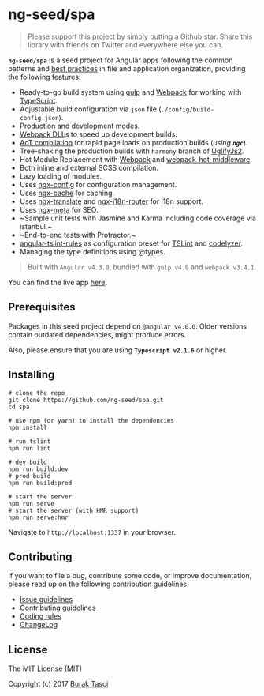 # ng-seed/spa
> Please support this project by simply putting a Github star. Share this library with friends on Twitter and everywhere else you can.

**`ng-seed/spa`** is a seed project for Angular apps following the common patterns and [best practices](https://angular.io/styleguide) in file and application organization, providing the following features:

- Ready-to-go build system using [gulp] and [Webpack] for working with [TypeScript].
- Adjustable build configuration via `json` file (`./config/build-config.json`).
- Production and development modes.
- [Webpack DLL]s to speed up development builds.
- [AoT compilation] for rapid page loads on production builds (*using **`ngc`***).
- Tree-shaking the production builds with `harmony` branch of [UglifyJs2].
- Hot Module Replacement with [Webpack] and [webpack-hot-middleware].
- Both inline and external SCSS compilation.
- Lazy loading of modules.
- Uses [ngx-config] for configuration management.
- Uses [ngx-cache] for caching.
- Uses [ngx-translate] and [ngx-i18n-router] for i18n support.
- Uses [ngx-meta] for SEO.
- ~Sample unit tests with Jasmine and Karma including code coverage via istanbul.~
- ~End-to-end tests with Protractor.~
- [angular-tslint-rules] as configuration preset for [TSLint] and [codelyzer].
- Managing the type definitions using @types.

> Built with `Angular v4.3.0`, bundled with `gulp v4.0` and `webpack v3.4.1`.

You can find the live app [here](https://ng-seed-spa.azurewebsites.net).

## Prerequisites
Packages in this seed project depend on `@angular v4.0.0`. Older versions contain outdated dependencies, might produce errors.

Also, please ensure that you are using **`Typescript v2.1.6`** or higher.

## Installing
```
# clone the repo
git clone https://github.com/ng-seed/spa.git
cd spa

# use npm (or yarn) to install the dependencies
npm install

# run tslint
npm run lint

# dev build
npm run build:dev
# prod build
npm run build:prod

# start the server
npm run serve
# start the server (with HMR support)
npm run serve:hmr
```

Navigate to `http://localhost:1337` in your browser.

## Contributing
If you want to file a bug, contribute some code, or improve documentation, please read up on the following contribution guidelines:
- [Issue guidelines](CONTRIBUTING.md#submit)
- [Contributing guidelines](CONTRIBUTING.md)
- [Coding rules](CONTRIBUTING.md#rules)
- [ChangeLog](CHANGELOG.md)

## License
The MIT License (MIT)

Copyright (c) 2017 [Burak Tasci]

[gulp]: http://gulpjs.com
[Webpack]: http://webpack.github.io
[TypeScript]: https://github.com/Microsoft/TypeScript
[Webpack DLL]: https://robertknight.github.io/posts/webpack-dll-plugins
[AoT compilation]: https://angular.io/docs/ts/latest/cookbook/aot-compiler.html
[UglifyJs2]: https://github.com/mishoo/UglifyJS2/tree/harmony
[webpack-hot-middleware]: https://github.com/glenjamin/webpack-hot-middleware
[ngx-config]: https://github.com/fulls1z3/ngx-config
[ngx-cache]: https://github.com/fulls1z3/ngx-cache
[ngx-translate]: https://github.com/ngx-translate/core
[ngx-i18n-router]: https://github.com/fulls1z3/ngx-i18n-router
[ngx-meta]: https://github.com/fulls1z3/ngx-meta
[Jasmine]: https://jasmine.github.io
[Karma]: https://karma-runner.github.io
[Istanbul]: https://github.com/webpack-contrib/istanbul-instrumenter-loader
[Protractor]: http://www.protractortest.org
[angular-tslint-rules]: https://github.com/fulls1z3/angular-tslint-rules
[TSLint]: https://github.com/palantir/tslint
[codelyzer]: https://github.com/mgechev/codelyzer
[Burak Tasci]: http://www.buraktasci.com

